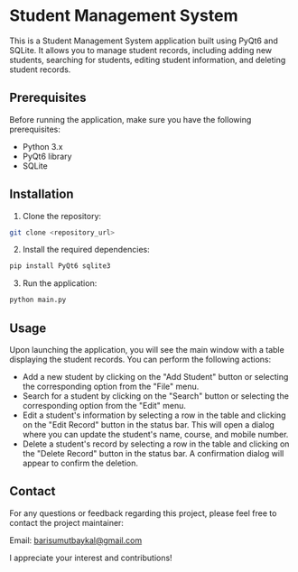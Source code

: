 # Student Management System
This is a Student Management System application built using PyQt6 and SQLite. It allows you to manage student records, including adding new students, searching for students, editing student information, and deleting student records.

## Prerequisites
Before running the application, make sure you have the following prerequisites:

- Python 3.x
- PyQt6 library
- SQLite
  
## Installation
1. Clone the repository:
```bash
git clone <repository_url>
```

2. Install the required dependencies:
```bash
pip install PyQt6 sqlite3
```

3. Run the application:
```bash
python main.py
```

## Usage

Upon launching the application, you will see the main window with a table displaying the student records. You can perform the following actions:

- Add a new student by clicking on the "Add Student" button or selecting the corresponding option from the "File" menu.
- Search for a student by clicking on the "Search" button or selecting the corresponding option from the "Edit" menu.
- Edit a student's information by selecting a row in the table and clicking on the "Edit Record" button in the status bar. This will open a dialog where you can update the student's name, course, and mobile number.
- Delete a student's record by selecting a row in the table and clicking on the "Delete Record" button in the status bar. A confirmation dialog will appear to confirm the deletion.

## Contact
For any questions or feedback regarding this project, please feel free to contact the project maintainer:

Email: barisumutbaykal@gmail.com

I appreciate your interest and contributions!
